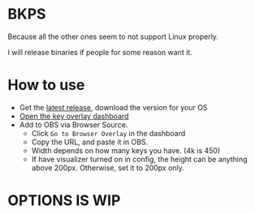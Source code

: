 # BKPS
Because all the other ones seem to not support Linux properly.

I will release binaries if people for some reason want it.

# How to use
- Get the [latest release](releases/latest/), download the version for your OS
- [Open the key overlay dashboard](https://127.0.0.1:6727/)
- Add to OBS via Browser Source.
    - Click `Go to Browser Overlay` in the dashboard
    - Copy the URL, and paste it in OBS.
    - Width depends on how many keys you have. (4k is 450)
    - If have visualizer turned on in config, the height can be anything above 200px. Otherwise, set it to 200px only.

# OPTIONS IS WIP